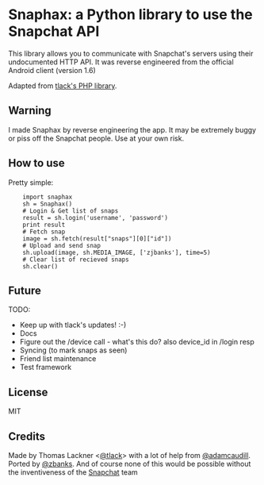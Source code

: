 Snaphax: a Python library to use the Snapchat API
==============================================

This library allows you to communicate with Snapchat's servers using their
undocumented HTTP API. It was reverse engineered from the official Android
client (version 1.6)

Adapted from [tlack's PHP library](http://github.com/tlack/snaphax).

Warning
-------

I made Snaphax by reverse engineering the app. It may be extremely buggy or
piss off the Snapchat people. Use at your own risk.

How to use
----------

Pretty simple:

```
    import snaphax
    sh = Snaphax()
    # Login & Get list of snaps
    result = sh.login('username', 'password')
    print result
    # Fetch snap
    image = sh.fetch(result["snaps"][0]["id"])
    # Upload and send snap
    sh.upload(image, sh.MEDIA_IMAGE, ['zjbanks'], time=5)
    # Clear list of recieved snaps
    sh.clear()
```


Future
----------------------

TODO:

- Keep up with tlack's updates! :-)
- Docs
- Figure out the /device call - what's this do? also device_id in /login resp
- Syncing (to mark snaps as seen)
- Friend list maintenance
- Test framework

License
-------

MIT

Credits
-------

Made by Thomas Lackner <[@tlack](http://twitter.com/tlack)> with a lot of help
from [@adamcaudill](http://twitter.com/adamcaudill).  
Ported by [@zbanks](http://github.com/zbanks).
And of course none of this would be possible without the inventiveness of the
[Snapchat](http://snapchat.com) team

